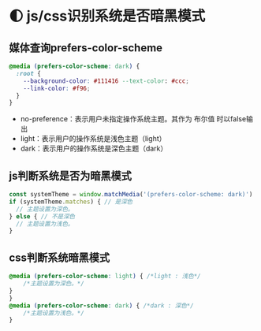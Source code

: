 # 🌓 js/css识别系统是否暗黑模式

## 媒体查询prefers-color-scheme
```css
@media (prefers-color-scheme: dark) {
  :root {
    --background-color: #111416 --text-color: #ccc;
    --link-color: #f96;
  }
}
```
- no-preference：表示用户未指定操作系统主题。其作为 布尔值 时以false输出
- light：表示用户的操作系统是浅色主题（light）
- dark：表示用户的操作系统是深色主题（dark）

## js判断系统是否为暗黑模式
```js
const systemTheme = window.matchMedia('(prefers-color-scheme: dark)')
if (systemTheme.matches) { // 是深色
  // 主题设置为深色。
} else { // 不是深色
  // 主题设置为浅色。
}
```
## css判断系统暗黑模式
```css
@media (prefers-color-scheme: light) { /*light : 浅色*/
	/*主题设置为深色。*/
}
}
@media (prefers-color-scheme: dark) { /*dark : 深色*/
	/*主题设置为浅色。*/
}
```